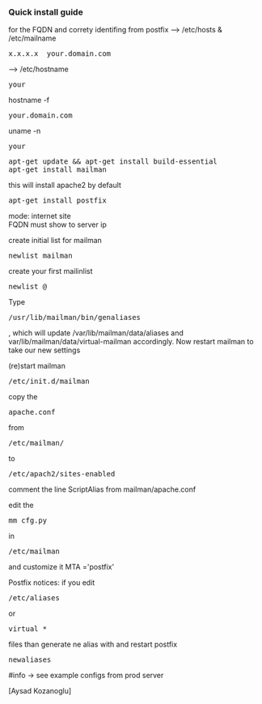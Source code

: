### Quick install guide


for the FQDN and correty identifing from postfix 
--> /etc/hosts & /etc/mailname
<pre>x.x.x.x  your.domain.com</pre>

--> /etc/hostname
<pre>your</pre>

hostname -f
<pre>your.domain.com</pre>

uname -n
<pre>your</pre>

<pre>
apt-get update && apt-get install build-essential
apt-get install mailman
</pre>

this will install apache2 by default

<pre>apt-get install postfix</pre>

mode: internet site   
FQDN must show to server ip

create initial list for mailman
<pre>newlist mailman</pre>

create your first mailinlist
<pre>newlist <list_name>@<my.domain1.com></pre>

Type <pre>/usr/lib/mailman/bin/genaliases</pre>, which will update /var/lib/mailman/data/aliases and var/lib/mailman/data/virtual-mailman accordingly. Now restart mailman to take our new settings

(re)start mailman <pre>/etc/init.d/mailman</pre>

copy the <pre>apache.conf</pre> from <pre>/etc/mailman/</pre> to <pre>/etc/apach2/sites-enabled</pre>

comment the line ScriptAlias from mailman/apache.conf

edit the <pre>mm_cfg.py</pre> in <pre>/etc/mailman</pre>  and customize it
MTA ='postfix'

Postfix notices:
if you edit <pre>/etc/aliases</pre> or<pre> virtual_*</pre> files than generate ne alias with and restart postfix
<pre>newaliases</pre>   


#info -> see example configs from prod server



[Aysad Kozanoglu]
